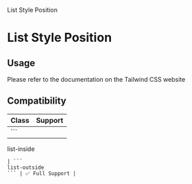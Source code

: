 List Style Position

# List Style Position

## Usage

Please refer to the documentation on the Tailwind CSS website

## Compatibility

| Class                | Support        |
| -------------------- | -------------- |
| ```
list-inside
```  | ✅ Full Support |
| ```
list-outside
``` | ✅ Full Support |
